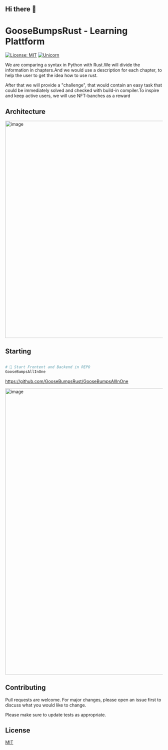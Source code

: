 ## Hi there 👋

# GooseBumpsRust - Learning Plattform
[![License: MIT](https://img.shields.io/badge/License-MIT-yellow.svg)](https://github.com/kori2000/telegram-bot/blob/main/LICENSE)
[![Unicorn](https://img.shields.io/badge/nyancat-approved-ff69b4.svg)](https://www.youtube.com/watch?v=QH2-TGUlwu4)

We are comparing a syntax in Python with Rust.We will divide the information in chapters.And we would use a description for each  chapter, to help the user to get the idea how to use rust.

After that we will provide a "challenge", that would contain an easy task that could be immediately  solved and checked with build-in compiler.To inspire and keep active users, we will use NFT-banches as a reward

## Architecture

<img width="695" alt="image" src="https://user-images.githubusercontent.com/30118461/193442887-60ea39fc-e25b-4ebe-a46d-65d615c15b8c.png">



## Starting

```bash

# 🚀 Start Frontent and Backend in REPO
GooseBumpsAllInOne

```

https://github.com/GooseBumpsRust/GooseBumpsAllInOne

<img width="916" alt="image" src="https://user-images.githubusercontent.com/30118461/193445927-a7138e48-527c-42b8-aa0f-659e1302e6f2.png">


## Contributing
Pull requests are welcome. For major changes, please open an issue first to discuss what you would like to change.

Please make sure to update tests as appropriate.

## License
[MIT](https://choosealicense.com/licenses/mit/)
